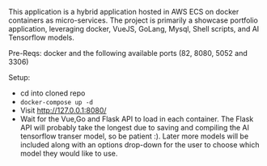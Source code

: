 This application is a hybrid application hosted in AWS ECS on docker containers as micro-services.
The project is primarily a showcase portfolio application, leveraging docker, VueJS, GoLang, Mysql, Shell scripts, and AI Tensorflow models.

Pre-Reqs: docker and the following available ports (82, 8080, 5052 and 3306)  

Setup:
* cd into cloned repo
* `docker-compose up -d`
* Visit http://127.0.0.1:8080/
* Wait for the Vue,Go and Flask API to load in each container. 
  The Flask API will probably take the longest due to saving and compiling the AI tensorflow transer model, so
  be patient :). Later more models will be included along with an options drop-down for the user to choose which model they would like to use.

 